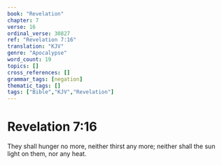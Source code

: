 ```yaml
---
book: "Revelation"
chapter: 7
verse: 16
ordinal_verse: 30827
ref: "Revelation 7:16"
translation: "KJV"
genre: "Apocalypse"
word_count: 19
topics: []
cross_references: []
grammar_tags: [negation]
thematic_tags: []
tags: ["Bible","KJV","Revelation"]
---
```


# Revelation 7:16

They shall hunger no more, neither thirst any more; neither shall the sun light on them, nor any heat.
